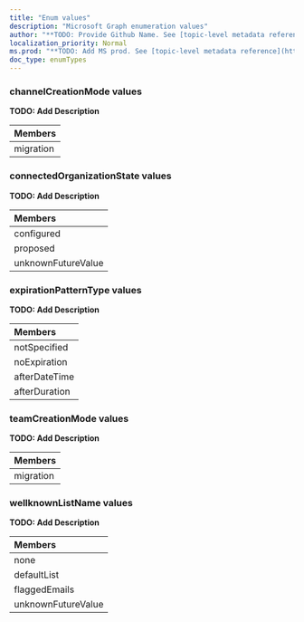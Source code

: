 ```yaml
---
title: "Enum values"
description: "Microsoft Graph enumeration values"
author: "**TODO: Provide Github Name. See [topic-level metadata reference](https://msgo.azurewebsites.net/add/document/guidelines/metadata.html#topic-level-metadata)**"
localization_priority: Normal
ms.prod: "**TODO: Add MS prod. See [topic-level metadata reference](https://msgo.azurewebsites.net/add/document/guidelines/metadata.html#topic-level-metadata)**"
doc_type: enumTypes
---
```


### channelCreationMode values 

**TODO: Add Description**

|Members|
|:---|
|migration|

### connectedOrganizationState values 

**TODO: Add Description**

|Members|
|:---|
|configured|
|proposed|
|unknownFutureValue|

### expirationPatternType values 

**TODO: Add Description**

|Members|
|:---|
|notSpecified|
|noExpiration|
|afterDateTime|
|afterDuration|

### teamCreationMode values 

**TODO: Add Description**

|Members|
|:---|
|migration|

### wellknownListName values 

**TODO: Add Description**

|Members|
|:---|
|none|
|defaultList|
|flaggedEmails|
|unknownFutureValue|

